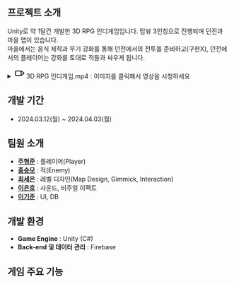 ## 프로젝트 소개
Unity로 약 1달간 개발한 3D RPG 인디게임입니다.
탑뷰 3인칭으로 진행되며 던전과 마을 맵이 있습니다.  
마을에서는 음식 제작과 무기 강화를 통해 던전에서의 전투를 준비하고(구현X), 던전에서의 플레이어는 강화를 토대로 적들과 싸우게 됩니다.  

<details>
  <summary>
    <svg xmlns="http://www.w3.org/2000/svg" width="24" height="24" viewBox="0 0 24 24" fill="none" stroke="currentColor" stroke-width="2" stroke-linecap="round" stroke-linejoin="round">
  <rect x="3" y="7" width="13" height="10" rx="2" ry="2"></rect>
  <polygon points="16 7 22 11 22 13 16 17 16 7"></polygon>
</svg>
    3D RPG 인디게임.mp4  :  이미지를 클릭해서 영상을 시청하세요 
  </summary>

  [![유튜브 미리보기 이미지](https://img.youtube.com/vi/hSVZGd3OLH0/0.jpg)](https://www.youtube.com/watch?v=hSVZGd3OLH0)
</details>


## 개발 기간
- 2024.03.12(월) ~ 2024.04.03(월)


## 팀원 소개
- **[주형준](https://github.com/JuicyJuiceJuicy)** : 플레이어(Player)
- **[홍승모](https://github.com/98Seungmo)** : 적(Enemy)
- **[최세은](https://github.com/CuteSeeun)** : 레벨 디자인(Map Design, Gimmick, Interaction)
- **[이은호](https://github.com/Eunho96)** : 사운드, 비주얼 이펙트
- **[이기준](https://github.com/LKJ94)** : UI, DB


## 개발 환경
- **Game Engine** : Unity (C#)
- **Back-end 및 데이터 관리** : Firebase

## 게임 주요 기능

